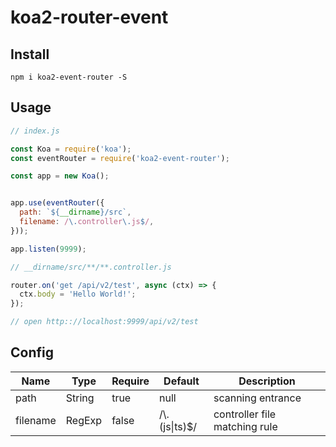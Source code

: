 # koa2-router-event

## Install

```
npm i koa2-event-router -S
```

## Usage

```javascript
// index.js

const Koa = require('koa');
const eventRouter = require('koa2-event-router');

const app = new Koa();


app.use(eventRouter({
  path: `${__dirname}/src`,
  filename: /\.controller\.js$/,
}));

app.listen(9999);

// __dirname/src/**/**.controller.js

router.on('get /api/v2/test', async (ctx) => {
  ctx.body = 'Hello World!';
});

// open http:://localhost:9999/api/v2/test

```

## Config

|Name | Type |  Require  | Default | Description|
|---- | ---- |  ----     |  ----   |  ----      |
|path | String| true | null |scanning entrance|
| filename|  RegExp|false| /\\.(js&#124;ts)$/|controller file matching rule|
